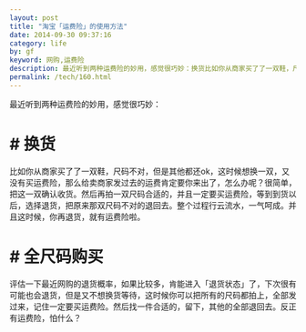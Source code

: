 ```yaml
---
layout: post
title: "淘宝「运费险」的使用方法"
date: 2014-09-30 09:37:16
category: life
by: gf
keyword: 网购,运费险
description: 最近听到两种运费险的妙用，感觉很巧妙：换货比如你从商家买了了一双鞋，尺码不对，但是其他都还ok，这时候想换一双，又没有买运费险，那么给卖商家发过去的运费肯定要你来出了，怎么办呢？很
permalink: /tech/160.html
---
```

最近听到两种运费险的妙用，感觉很巧妙：

# # 换货 ##

比如你从商家买了了一双鞋，尺码不对，但是其他都还ok，这时候想换一双，又没有买运费险，那么给卖商家发过去的运费肯定要你来出了，怎么办呢？很简单，把这一双确认收货。然后再拍一双尺码合适的，并且一定要买运费险，等到到货以后，选择退货，把原来那双尺码不对的退回去。整个过程行云流水，一气呵成。并且这时候，你再退货，就有运费险啦。

# # 全尺码购买 ##

评估一下最近网购的退货概率，如果比较多，肯能进入「退货状态」了，下次很有可能也会退货，但是又不想换货等待，这时候你可以把所有的尺码都拍上，全部发过来，记住一定要买运费险。然后找一件合适的，留下，其他的全部退回去。反正有运费险，怕什么？
